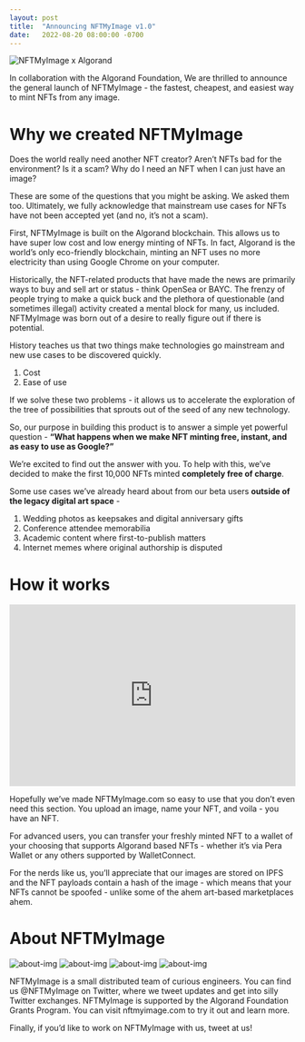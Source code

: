 ```yaml
---
layout: post
title:  "Announcing NFTMyImage v1.0"
date:   2022-08-20 08:00:00 -0700
---
```

![NFTMyImage x Algorand](/assets/Blogpost_image.png)

In collaboration with the Algorand Foundation, We are thrilled to announce the general launch of NFTMyImage - the fastest, cheapest, and easiest way to mint NFTs from any image.

# Why we created NFTMyImage

Does the world really need another NFT creator? Aren’t NFTs bad for the environment? Is it a scam? Why do I need an NFT when I can just have an image?

These are some of the questions that you might be asking. We asked them too. Ultimately, we fully acknowledge that mainstream use cases for NFTs have not been accepted yet (and no, it’s not a scam).

First, NFTMyImage is built on the Algorand blockchain. This allows us to have super low cost and low energy minting of NFTs. In fact, Algorand is the world’s only eco-friendly blockchain, minting an NFT uses no more electricity than using Google Chrome on your computer.

Historically, the NFT-related products that have made the news are primarily ways to buy and sell art or status - think OpenSea or BAYC. The frenzy of people trying to make a quick buck and the plethora of questionable (and sometimes illegal) activity created a mental block for many, us included. NFTMyImage was born out of a desire to really figure out if there is potential.

History teaches us that two things make technologies go mainstream and new use cases to be discovered quickly.
1. Cost
2. Ease of use

If we solve these two problems - it allows us to accelerate the exploration of the tree of possibilities that sprouts out of the seed of any new technology.

So, our purpose in building this product is to answer a simple yet powerful question - 
**“What happens when we make NFT minting free, instant, and as easy to use as Google?”**

We’re excited to find out the answer with you. To help with this, we’ve decided to make the first 10,000 NFTs minted **completely free of charge**.

Some use cases we’ve already heard about from our beta users **outside of the legacy digital art space** - 
1. Wedding photos as keepsakes and digital anniversary gifts
2. Conference attendee memorabilia
3. Academic content where first-to-publish matters
4. Internet memes where original authorship is disputed

# How it works

<iframe width="100%" height="320" src="https://www.youtube.com/embed/LlL1AlsAahQ" title="YouTube video player" frameborder="0" allow="accelerometer; autoplay; clipboard-write; encrypted-media; gyroscope; picture-in-picture" allowfullscreen></iframe>

Hopefully we’ve made NFTMyImage.com so easy to use that you don’t even need this section. You upload an image, name your NFT, and voila - you have an NFT. 

For advanced users, you can transfer your freshly minted NFT to a wallet of your choosing that supports Algorand based NFTs - whether it’s via Pera Wallet or any others supported by WalletConnect.

For the nerds like us, you’ll appreciate that our images are stored on IPFS and the NFT payloads contain a hash of the image - which means that your NFTs cannot be spoofed - unlike some of the ahem art-based marketplaces ahem.

# About NFTMyImage

![about-img](/assets/Frame_90.png) ![about-img](/assets/Frame_91.png) ![about-img](/assets/Frame_92.png) ![about-img](/assets/Frame_93.png)

NFTMyImage is a small distributed team of curious engineers. You can find us @NFTMyImage on Twitter, where we tweet updates and get into silly Twitter exchanges. NFTMyImage is supported by the Algorand Foundation Grants Program. You can visit nftmyimage.com to try it out and learn more.

Finally, if you’d like to work on NFTMyImage with us, tweet at us!
